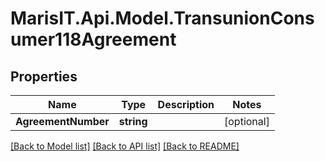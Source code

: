 
# MarisIT.Api.Model.TransunionConsumer118Agreement

## Properties

Name | Type | Description | Notes
------------ | ------------- | ------------- | -------------
**AgreementNumber** | **string** |  | [optional] 

[[Back to Model list]](../README.md#documentation-for-models)
[[Back to API list]](../README.md#documentation-for-api-endpoints)
[[Back to README]](../README.md)

